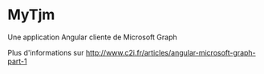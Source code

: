# MyTjm
Une application Angular cliente de Microsoft Graph

Plus d'informations sur http://www.c2i.fr/articles/angular-microsoft-graph-part-1
